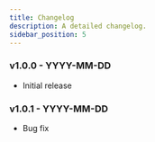 ```yaml
---
title: Changelog
description: A detailed changelog.
sidebar_position: 5
---
```


### v1.0.0 - YYYY-MM-DD

- Initial release

### v1.0.1 - YYYY-MM-DD

- Bug fix
